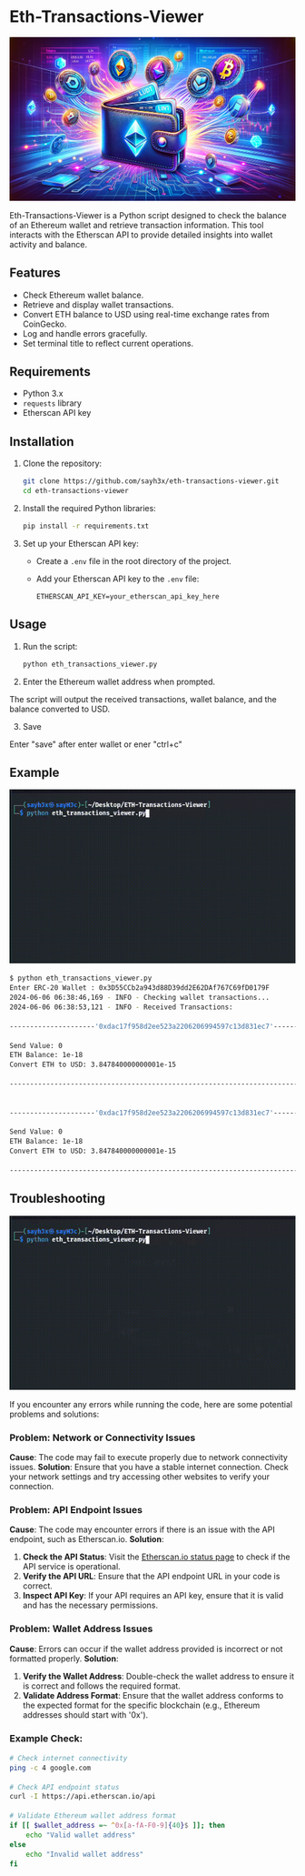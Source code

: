 # Eth-Transactions-Viewer

<p align="center">
  <img src="https://raw.githubusercontent.com/sayh3x/ETH-Transactions-Viewer/main/assets/main.webp" style="max-width: 100%; height: auto;" alt="Main logo">
</p>

Eth-Transactions-Viewer is a Python script designed to check the balance of an Ethereum wallet and retrieve transaction information. This tool interacts with the Etherscan API to provide detailed insights into wallet activity and balance.

## Features

- Check Ethereum wallet balance.
- Retrieve and display wallet transactions.
- Convert ETH balance to USD using real-time exchange rates from CoinGecko.
- Log and handle errors gracefully.
- Set terminal title to reflect current operations.

## Requirements

- Python 3.x
- `requests` library
- Etherscan API key

## Installation

1. Clone the repository:

    ```bash
    git clone https://github.com/sayh3x/eth-transactions-viewer.git
    cd eth-transactions-viewer
    ```

2. Install the required Python libraries:

    ```bash
    pip install -r requirements.txt
    ```

3. Set up your Etherscan API key:

    - Create a `.env` file in the root directory of the project.
    - Add your Etherscan API key to the `.env` file:

      ```env
      ETHERSCAN_API_KEY=your_etherscan_api_key_here
      ```

## Usage

1. Run the script:

    ```bash
    python eth_transactions_viewer.py
    ```

2. Enter the Ethereum wallet address when prompted.

The script will output the received transactions, wallet balance, and the balance converted to USD.

3. Save 

Enter "save" after enter wallet or ener "ctrl+c"

## Example

![Run](https://raw.githubusercontent.com/sayh3x/ETH-Transactions-Viewer/main/assets/work.gif)

```bash
$ python eth_transactions_viewer.py
Enter ERC-20 Wallet : 0x3D55CCb2a943d88D39dd2E62DAf767C69fD0179F
2024-06-06 06:38:46,169 - INFO - Checking wallet transactions...
2024-06-06 06:38:53,121 - INFO - Received Transactions:

---------------------'0xdac17f958d2ee523a2206206994597c13d831ec7'--------------------

Send Value: 0
ETH Balance: 1e-18
Convert ETH to USD: 3.847840000000001e-15

------------------------------------------------------------------------------------


---------------------'0xdac17f958d2ee523a2206206994597c13d831ec7'--------------------

Send Value: 0
ETH Balance: 1e-18
Convert ETH to USD: 3.847840000000001e-15

------------------------------------------------------------------------------------
```

## Troubleshooting

![Error](https://raw.githubusercontent.com/sayh3x/ETH-Transactions-Viewer/main/assets/error.gif)

If you encounter any errors while running the code, here are some potential problems and solutions:

### Problem: Network or Connectivity Issues
**Cause**: The code may fail to execute properly due to network connectivity issues.
**Solution**: Ensure that you have a stable internet connection. Check your network settings and try accessing other websites to verify your connection.

### Problem: API Endpoint Issues
**Cause**: The code may encounter errors if there is an issue with the API endpoint, such as Etherscan.io.
**Solution**: 
1. **Check the API Status**: Visit the [Etherscan.io status page](https://etherscan.io) to check if the API service is operational.
2. **Verify the API URL**: Ensure that the API endpoint URL in your code is correct.
3. **Inspect API Key**: If your API requires an API key, ensure that it is valid and has the necessary permissions.

### Problem: Wallet Address Issues
**Cause**: Errors can occur if the wallet address provided is incorrect or not formatted properly.
**Solution**: 
1. **Verify the Wallet Address**: Double-check the wallet address to ensure it is correct and follows the required format.
2. **Validate Address Format**: Ensure that the wallet address conforms to the expected format for the specific blockchain (e.g., Ethereum addresses should start with '0x').

### Example Check:
```sh
# Check internet connectivity
ping -c 4 google.com

# Check API endpoint status
curl -I https://api.etherscan.io/api

# Validate Ethereum wallet address format
if [[ $wallet_address =~ ^0x[a-fA-F0-9]{40}$ ]]; then
    echo "Valid wallet address"
else
    echo "Invalid wallet address"
fi
